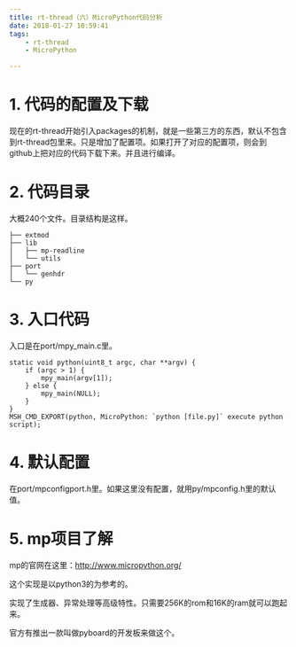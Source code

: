 ```yaml
---
title: rt-thread（六）MicroPython代码分析
date: 2018-01-27 10:59:41
tags:
	- rt-thread
	- MicroPython

---
```




# 1. 代码的配置及下载

现在的rt-thread开始引入packages的机制，就是一些第三方的东西，默认不包含到rt-thread包里来。只是增加了配置项。如果打开了对应的配置项，则会到github上把对应的代码下载下来。并且进行编译。

# 2. 代码目录

大概240个文件。目录结构是这样。

```
├── extmod
├── lib
│   ├── mp-readline
│   └── utils
├── port
│   └── genhdr
└── py
```

# 3. 入口代码

入口是在port/mpy_main.c里。

```
static void python(uint8_t argc, char **argv) {
    if (argc > 1) {
        mpy_main(argv[1]);
    } else {
        mpy_main(NULL);
    }
}
MSH_CMD_EXPORT(python, MicroPython: `python [file.py]` execute python script);
```



# 4. 默认配置

在port/mpconfigport.h里。如果这里没有配置，就用py/mpconfig.h里的默认值。



# 5. mp项目了解

mp的官网在这里：http://www.micropython.org/

这个实现是以python3的为参考的。

实现了生成器、异常处理等高级特性。只需要256K的rom和16K的ram就可以跑起来。

官方有推出一款叫做pyboard的开发板来做这个。


